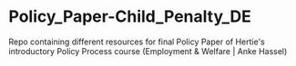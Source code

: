 # Policy_Paper-Child_Penalty_DE
Repo containing different resources for final Policy Paper of Hertie's introductory Policy Process course (Employment &amp; Welfare | Anke Hassel) 
